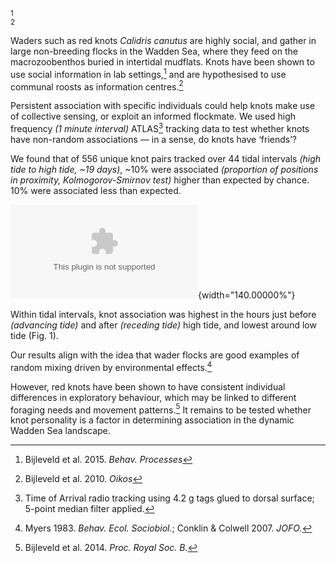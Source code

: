 ${^1}$\
${^2}$

Waders such as red knots *Calidris canutus* are highly social, and
gather in large non-breeding flocks in the Wadden Sea, where they feed
on the macrozoobenthos buried in intertidal mudflats. Knots have been
shown to use social information in lab settings,[^1] and are
hypothesised to use communal roosts as information centres.[^2]

Persistent association with specific individuals could help knots make
use of collective sensing, or exploit an informed flockmate. We used
high frequency *(1 minute interval)* ATLAS[^3] tracking data to test
whether knots have non-random associations — in a sense, do knots have
‘friends’?

We found that of 556 unique knot pairs tracked over 44 tidal intervals
*(high tide to high tide, \~19 days)*, \~10% were associated
*(proportion of positions in proximity, Kolmogorov-Smirnov test)* higher
than expected by chance. 10% were associated less than expected.

![image](/home/pratik/git/knots/knots_code/figure_coherence_hour_handout.eps){width="140.00000%"}

Within tidal intervals, knot association was highest in the hours just
before *(advancing tide)* and after *(receding tide)* high tide, and
lowest around low tide (Fig. 1).

Our results align with the idea that wader flocks are good examples of
random mixing driven by environmental effects.[^4]

However, red knots have been shown to have consistent individual
differences in exploratory behaviour, which may be linked to different
foraging needs and movement patterns.[^5] It remains to be tested
whether knot personality is a factor in determining association in the
dynamic Wadden Sea landscape.

[^1]: Bijleveld et al. 2015. *Behav. Processes*

[^2]: Bijleveld et al. 2010. *Oikos*

[^3]: Time of Arrival radio tracking using 4.2 g tags glued to dorsal
    surface; 5-point median filter applied.

[^4]: Myers 1983. *Behav. Ecol. Sociobiol.*; Conklin & Colwell 2007.
    *JOFO.*

[^5]: Bijleveld et al. 2014. *Proc. Royal Soc. B.*
